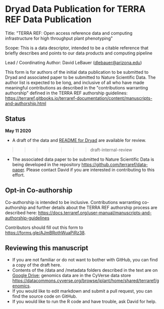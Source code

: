 # Dryad Data Publication for TERRA REF Data Publication

Title: "TERRA REF: Open access reference data and computing infrastructure for high throughput plant phenotyping"	

Scope: This is a data descriptor, intended to be a citable reference that briefly describes and points to our data products and computing pipeline

Lead / Coordinating Author: David LeBauer (dlebauer@arizona.edu)

This form is for authors of the initial data publication to be submitted to Dryad and associated paper to be submitted to Nature Scientific Data. The author list is expected to be long, and inclusive of all who have made meaningful contributions as described in the "contributions warranting authorship" defined in the TERRA REF authorship guidelines: https://terraref.gitbooks.io/terraref-documentation/content/manuscripts-and-authorship.html

## Status 

**May 11 2020**

* A draft of the data and [README for Dryad](https://github.com/terraref/data-publication/releases/download/v0.2/terraref-dryad.pdf) are available for review. 
>>>>>>> draft-internal-review
* The associated data paper to be submitted to Nature Scientific Data is being developed in the repository https://github.com/terraref/data-paper. Please contact David if you are interested in contributing to this effort.

## Opt-in Co-authorship

Co-authorship is intended to be inclusive. Contributions warranting co-authorship and further details about the TERRA REF authorship process are described here: https://docs.terraref.org/user-manual/manuscripts-and-authorship-guidelines

Contributors should fill out this form to https://forms.gle/AJmBRothWuaPiRz38.

## Reviewing this manuscript

* If you are not familiar or do not want to bother with GitHub, you can find a copy of the draft here. 
* Contents of the /data and /metadata folders described in the text are on [Google Drive](https://drive.google.com/open?id=1THk-NQYxkkej-zdQsqM7i9t-axyS0Sug); genomics data are in the CyVerse data store https://datacommons.cyverse.org/browse/iplant/home/shared/terraref/genomics.
* If you would like to edit markdown and submit a pull request, you can find the source code on GitHub.
* If you would like to run the R code and have trouble, ask David for help.